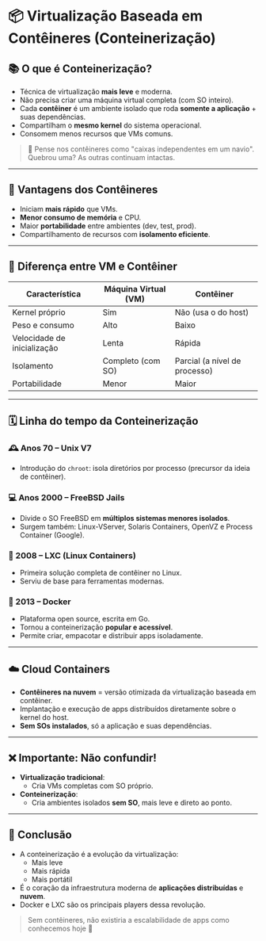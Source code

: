 # &#x1F4E6; Virtualização Baseada em Contêineres (Conteinerização)

## &#x1F4DA; O que é Conteinerização?
- Técnica de virtualização **mais leve** e moderna.
- Não precisa criar uma máquina virtual completa (com SO inteiro).
- Cada **contêiner** é um ambiente isolado que roda **somente a aplicação** + suas dependências.
- Compartilham o **mesmo kernel** do sistema operacional.
- Consomem menos recursos que VMs comuns.

> 🧠 Pense nos contêineres como "caixas independentes em um navio". Quebrou uma? As outras continuam intactas.

---

## &#x1F4AA; Vantagens dos Contêineres
- Iniciam **mais rápido** que VMs.
- **Menor consumo de memória** e CPU.
- Maior **portabilidade** entre ambientes (dev, test, prod).
- Compartilhamento de recursos com **isolamento eficiente**.

---

## &#x1F3AF; Diferença entre VM e Contêiner

| Característica        | Máquina Virtual (VM)         | Contêiner                            |
|-----------------------|------------------------------|--------------------------------------|
| Kernel próprio        | Sim                          | Não (usa o do host)                  |
| Peso e consumo        | Alto                         | Baixo                                |
| Velocidade de inicialização | Lenta                   | Rápida                               |
| Isolamento            | Completo (com SO)            | Parcial (a nível de processo)        |
| Portabilidade         | Menor                        | Maior                                |

---

## &#x1F5D3;&#xFE0F; Linha do tempo da Conteinerização

### 🕰️ Anos 70 – Unix V7
- Introdução do `chroot`: isola diretórios por processo (precursor da ideia de contêiner).

### &#x1F4BB; Anos 2000 – FreeBSD Jails
- Divide o SO FreeBSD em **múltiplos sistemas menores isolados**.
- Surgem também: Linux-VServer, Solaris Containers, OpenVZ e Process Container (Google).

### &#x1F680; 2008 – LXC (Linux Containers)
- Primeira solução completa de contêiner no Linux.
- Serviu de base para ferramentas modernas.

### &#x1F4BE; 2013 – Docker
- Plataforma open source, escrita em Go.
- Tornou a conteinerização **popular e acessível**.
- Permite criar, empacotar e distribuir apps isoladamente.

---

## &#x2601;&#xFE0F; Cloud Containers
- **Contêineres na nuvem** = versão otimizada da virtualização baseada em contêiner.
- Implantação e execução de apps distribuídos diretamente sobre o kernel do host.
- **Sem SOs instalados**, só a aplicação e suas dependências.

---

## &#x274C; Importante: Não confundir!
- **Virtualização tradicional**:
  - Cria VMs completas com SO próprio.
- **Conteinerização**:
  - Cria ambientes isolados **sem SO**, mais leve e direto ao ponto.

---

## &#x1F4DD; Conclusão
- A conteinerização é a evolução da virtualização:
  - Mais leve
  - Mais rápida
  - Mais portátil
- É o coração da infraestrutura moderna de **aplicações distribuídas** e **nuvem**.
- Docker e LXC são os principais players dessa revolução.

> Sem contêineres, não existiria a escalabilidade de apps como conhecemos hoje &#x1F680;

